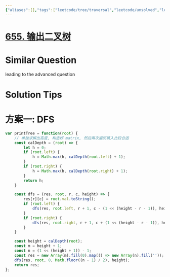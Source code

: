 ```yaml
---
{"aliases":[],"tags":["leetcode/tree/traversal","leetcode/unsolved","leetcode/tree/index"],"review-dates":[],"dg-publish":true,"difficulty":"medium","date-created":"2023-06-06-Tue, 7:23:54 pm","date-modified":"2023-06-06-Tue, 7:25:58 pm","permalink":"/programming/basic/leetcode/655. 输出二叉树/","dgPassFrontmatter":true}
---
```



# [655. 输出二叉树](https://leetcode.cn/problems/print-binary-tree/)

# Similar Question

leading to the advanced question

# Solution Tips

# 方案一: DFS

```js
var printTree = function(root) {
    // 单独求解出高度, 构造好 matrix, 然后再次遍历填入比较合适
    const calDepth = (root) => {
        let h = 0;
        if (root.left) {
            h = Math.max(h, calDepth(root.left) + 1);
        }
        if (root.right) {
            h = Math.max(h, calDepth(root.right) + 1);
        }
        return h;
    }

    const dfs = (res, root, r, c, height) => {
        res[r][c] = root.val.toString();
        if (root.left) {
            dfs(res, root.left, r + 1, c - (1 << (height - r - 1)), height);
        }
        if (root.right) {
            dfs(res, root.right, r + 1, c + (1 << (height - r - 1)), height);
        }
    }

    const height = calDepth(root);
    const m = height + 1;
    const n = (1 << (height + 1)) - 1;
    const res = new Array(m).fill(0).map(() => new Array(n).fill(''));
    dfs(res, root, 0, Math.floor((n - 1) / 2), height);
    return res;
};
```
